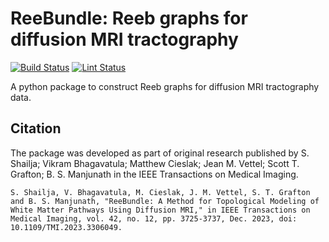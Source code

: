 # ReeBundle: Reeb graphs for diffusion MRI tractography

[![Build Status](https://github.com/s-shailja/reebundle/actions/workflows/build.yml/badge.svg)](https://github.com/s-shailja/reebundle/actions/workflows/build.yml)
[![Lint Status](https://github.com/s-shailja/reebundle/actions/workflows/linter.yml/badge.svg)](https://github.com/s-shailja/reebundle/actions/workflows/linter.yml)

A python package to construct Reeb graphs for diffusion MRI tractography data.

## Citation
The package was developed as part of original research published by S. Shailja; Vikram Bhagavatula; Matthew Cieslak; Jean M. Vettel; Scott T. Grafton; B. S. Manjunath in the IEEE Transactions on Medical Imaging. 

```
S. Shailja, V. Bhagavatula, M. Cieslak, J. M. Vettel, S. T. Grafton and B. S. Manjunath, "ReeBundle: A Method for Topological Modeling of White Matter Pathways Using Diffusion MRI," in IEEE Transactions on Medical Imaging, vol. 42, no. 12, pp. 3725-3737, Dec. 2023, doi: 10.1109/TMI.2023.3306049.
```
